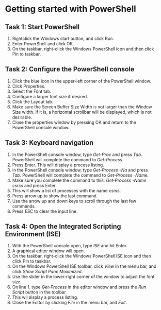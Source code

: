# Getting started with PowerShell

## Task 1: Start PowerShell
1. Rightclick the Windows start button, and click Run.
1. Enter PowerShell and click OK.
1. On the taskbar, right-click the Windows PowerShell icon and then click Pin to taskbar.

## Task 2: Configure the PowerShell console
1. Click the blue icon in the upper-left corner of the PowerShell window.
1. Click Properties.
1. Select the Font tab.
1. Configure a larger font size if desired.
1. Click the Layout tab.
1. Make sure the Screen Buffer Size Width is not larger than the Window Size width. If it is, a horizontal scrollbar will be displayed, which is not desirable.
1. Close the properties window by pressing OK and return to the PowerShell console window.

## Task 3: Keyboard navigation
1. In the PowerShell console window, type *Get-Proc* and press *Tab*. PowerShell will complete the command to *Get-Process*.
1. Press Enter. This will display a process listing.
1. In the PowerShell console window, type *Get-Process -Na* and press *Tab*. PowerShell will complete the command to *Get-Process -Name*.
1. Make sure you complete the command to this: *Get-Process -Name csrss* and press Enter.
1. This will show a list of processes with the name csrss.
1. Press arrow up to show the last command.
1. Use the arrow up and down keys to scroll through the last few commands.
1. Press *ESC* to clear the input line.

## Task 4: Open the Integrated Scripting Environment (ISE)
1. With the PowerShell console open, type *ISE* and hit Enter.
1. A graphical editor window will open.
1. On the taskbar, right-click the Windows PowerShell ISE icon and then click Pin to taskbar.
1. On the Windows PowerShell ISE toolbar, click *View* in the menu bar, and click *Show Script Pane Maximized*.
1. Use the slider in the lower-right corner of the window to adjust the font size.
1. On line 1, type *Get-Process* in the editor window and press the *Run Script* button in the toolbar.
1. This wil display a process listing.
1. Close the Editor by clicking *File* in the menu bar, and *Exit*.


